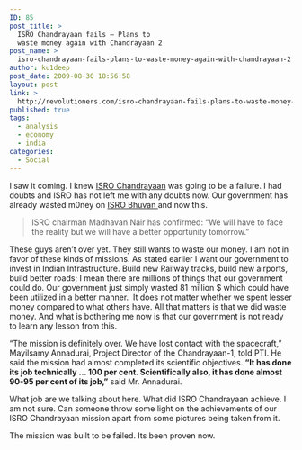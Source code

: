 ```yaml
---
ID: 85
post_title: >
  ISRO Chandrayaan fails – Plans to
  waste money again with Chandrayaan 2
post_name: >
  isro-chandrayaan-fails-plans-to-waste-money-again-with-chandrayaan-2
author: ku1deep
post_date: 2009-08-30 18:56:58
layout: post
link: >
  http://revolutioners.com/isro-chandrayaan-fails-plans-to-waste-money-again-with-chandrayaan-2/
published: true
tags:
  - analysis
  - economy
  - india
categories:
  - Social
---
```

I saw it coming. I knew <a href="https://web.archive.org/web/20130308094546/http://www.revolutioners.com/google-earth-helped-terrorists-but-isro-bhuvan-will-not-what-a-joke/">ISRO Chandrayaan</a> was going to be a failure. I had doubts and ISRO has not left me with any doubts now. Our government has already wasted m0ney on <a href="https://web.archive.org/web/20130308094546/http://www.revolutioners.com/google-earth-helped-terrorists-but-isro-bhuvan-will-not-what-a-joke/">ISRO Bhuvan </a>and now this.
<blockquote>ISRO chairman Madhavan Nair has confirmed: “We will have to face the reality but we will have a better opportunity tomorrow.”
<span id="more-1364"></span></blockquote>
These guys aren’t over yet. They still wants to waste our money. I am not in favor of these kinds of missions. As stated earlier I want our government to invest in Indian Infrastructure. Build new Railway tracks, build new airports, build better roads; I mean there are millions of things that our government could do. Our government just simply wasted 81 million $ which could have been utilized in a better manner.  It does not matter whether we spent lesser money compared to what others have. All that matters is that we did waste money. And what is bothering me now is that our government is not ready to learn any lesson from this.

“The mission is definitely over. We have lost contact with the spacecraft,” Mayilsamy Annadurai, Project Director of the Chandrayaan-1, told PTI. He said the mission had almost completed its scientific objectives. <strong>“It has done its job technically … 100 per cent. Scientifically also, it has done almost 90-95 per cent of its job,”</strong> said Mr. Annadurai.

What job are we talking about here. What did ISRO Chandrayaan achieve. I am not sure. Can someone throw some light on the achievements of our ISRO Chandrayaan mission apart from some pictures being taken from it.

The mission was built to be failed. Its been proven now.